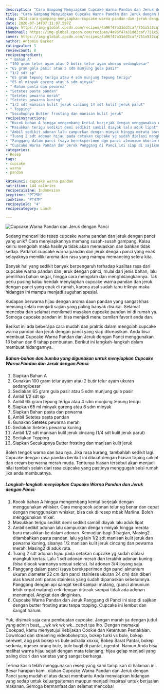 ```yaml
---
description: "Cara Gampang Menyiapkan Cupcake Warna Pandan dan Jeruk dengan Panci Anti Gagal"
title: "Cara Gampang Menyiapkan Cupcake Warna Pandan dan Jeruk dengan Panci Anti Gagal"
slug: 2614-cara-gampang-menyiapkan-cupcake-warna-pandan-dan-jeruk-dengan-panci-anti-gagal
date: 2020-07-14T07:11:07.597Z
image: https://img-global.cpcdn.com/recipes/4a96f47a31dd3caf/751x532cq70/cupcake-warna-pandan-dan-jeruk-dengan-panci-foto-resep-utama.jpg
thumbnail: https://img-global.cpcdn.com/recipes/4a96f47a31dd3caf/751x532cq70/cupcake-warna-pandan-dan-jeruk-dengan-panci-foto-resep-utama.jpg
cover: https://img-global.cpcdn.com/recipes/4a96f47a31dd3caf/751x532cq70/cupcake-warna-pandan-dan-jeruk-dengan-panci-foto-resep-utama.jpg
author: Antonio Barker
ratingvalue: 5
reviewcount: 8
recipeingredient:
- " Bahan A"
- "100 gram telur ayam atau 2 butir telur ayam ukuran sedangbesar"
- "65 gram gula pasir atau 5 sdm munjung gula pasir"
- "1/2 sdt sp"
- "65 gram tepung terigu atau 4 sdm munjung tepung terigu"
- "65 ml minyak goreng atau 6 sdm minyak"
- " Bahan pasta dan pewarna"
- "Setetes pasta pandan"
- "Setetes pewarna merah"
- "Setetes pewarna kuning"
- "1/2 sdt manisan kulit jeruk cincang 14 sdt kulit jeruk parut"
- " Topping"
- "Secukupnya Butter frosting dan manisan kulit jeruk"
recipeinstructions:
- "Kocok bahan A hingga mengembang kental berjejak dengan menggunakan whisker. Cara mengocok adonan telur yg benar dan cepat dengan menggunakan whisker, bisa cek di resep mbak Marlina. Boleh menggunakan mixer."
- "Masukkan terigu sedikit demi sedikit sambil diayak lalu aduk lipat"
- "Ambil sedikit adonan lalu campurkan dengan minyak hingga merata baru masukkan ke dalam adonan. Kemudian bagi 3 bagian, Masing2 ditambahkan pasta pandan, lalu yg lain 1/2 sdt manisan kulit jeruk dan pewarna kuning, sisanya 1/2 manisan kulit jeruk cincang dan pewarna merah. Masing2 di aduk rata."
- "Tuang 2 sdt adonan hijau pada cetakan cupcake yg sudah dialasi mangkuk kertas. Lalu 1 sdt adonan merah dan terakhir adonan kuning (bisa diacak warnanya sesuai selera). Isi adonan 3/4 loyang saja."
- "Panggang dalam panci (saya bereksperimen dgn panci almunium ukuran diameter 22 cm dan panci stainless ukuran 24 cm) dan diberi alas kawat anti panas stainless yang sudah dipanaskan sebelumnya. Panggang dengan api sangat kecil sampai matang, (panci almunium lebih cepat matang) cek dengan ditusuk sampai tidak ada adonan menempel. Angkat dan dinginkan."
- "Cupcake Warna Pandan dan Jeruk Panggang di Panci ini siap di sajikan dengan butter frosting atau tanpa topping. Cupcake ini lembut dan sangat harum."
categories:
- Resep
tags:
- cupcake
- warna
- pandan

katakunci: cupcake warna pandan 
nutrition: 144 calories
recipecuisine: Indonesian
preptime: "PT25M"
cooktime: "PT47M"
recipeyield: "4"
recipecategory: Lunch

---
```



![Cupcake Warna Pandan dan Jeruk dengan Panci](https://img-global.cpcdn.com/recipes/4a96f47a31dd3caf/751x532cq70/cupcake-warna-pandan-dan-jeruk-dengan-panci-foto-resep-utama.jpg)

Sedang mencari ide resep cupcake warna pandan dan jeruk dengan panci yang unik? Cara menyiapkannya memang susah-susah gampang. Kalau keliru mengolah maka hasilnya tidak akan memuaskan dan bahkan tidak sedap. Padahal cupcake warna pandan dan jeruk dengan panci yang enak selayaknya memiliki aroma dan rasa yang mampu memancing selera kita.

Banyak hal yang sedikit banyak berpengaruh terhadap kualitas rasa dari cupcake warna pandan dan jeruk dengan panci, mulai dari jenis bahan, lalu pemilihan bahan segar, hingga cara mengolah dan menghidangkannya. Tak perlu pusing kalau hendak menyiapkan cupcake warna pandan dan jeruk dengan panci yang enak di rumah, karena asal sudah tahu triknya maka hidangan ini mampu menjadi suguhan spesial.

Kudapan berwarna hijau dengan aroma daun pandan yang sangat khas memang selalu menjadi sajian yang paling banyak disukai. Selamat mencoba dan selamat menikmati masakan cupcake pandan ini di rumah ya. Semoga cupcake pandan ini bisa menjadi menu camilan favorit anda dan.


Berikut ini ada beberapa cara mudah dan praktis dalam mengolah cupcake warna pandan dan jeruk dengan panci yang siap dikreasikan. Anda bisa membuat Cupcake Warna Pandan dan Jeruk dengan Panci menggunakan 13 bahan dan 6 tahap pembuatan. Berikut ini langkah-langkah dalam membuat hidangannya.

<!--inarticleads1-->

##### Bahan-bahan dan bumbu yang digunakan untuk menyiapkan Cupcake Warna Pandan dan Jeruk dengan Panci:

1. Siapkan  Bahan A
1. Gunakan 100 gram telur ayam atau 2 butir telur ayam ukuran sedang/besar
1. Sediakan 65 gram gula pasir atau 5 sdm munjung gula pasir
1. Ambil 1/2 sdt sp
1. Ambil 65 gram tepung terigu atau 4 sdm munjung tepung terigu
1. Siapkan 65 ml minyak goreng atau 6 sdm minyak
1. Siapkan  Bahan pasta dan pewarna
1. Ambil Setetes pasta pandan
1. Gunakan Setetes pewarna merah
1. Sediakan Setetes pewarna kuning
1. Ambil 1/2 sdt manisan kulit jeruk cincang (1/4 sdt kulit jeruk parut)
1. Sediakan  Topping
1. Siapkan Secukupnya Butter frosting dan manisan kulit jeruk


Boleh tengok warna dan bau nya. Jika rasa kurang, tambahlah sedikit lagi. Cupcake dengan rasa pandan berikut ini dibuat dengan hiasan toping coklat dan cream berwarna merah muda. Tentunya hiasan tersebut akan menjadi nilai tambah selain dari rasa cupcake yang pastinya menggugah seisi rumah jika anda membuatnya. 

<!--inarticleads2-->

##### Langkah-langkah menyiapkan Cupcake Warna Pandan dan Jeruk dengan Panci:

1. Kocok bahan A hingga mengembang kental berjejak dengan menggunakan whisker. Cara mengocok adonan telur yg benar dan cepat dengan menggunakan whisker, bisa cek di resep mbak Marlina. Boleh menggunakan mixer.
1. Masukkan terigu sedikit demi sedikit sambil diayak lalu aduk lipat
1. Ambil sedikit adonan lalu campurkan dengan minyak hingga merata baru masukkan ke dalam adonan. Kemudian bagi 3 bagian, Masing2 ditambahkan pasta pandan, lalu yg lain 1/2 sdt manisan kulit jeruk dan pewarna kuning, sisanya 1/2 manisan kulit jeruk cincang dan pewarna merah. Masing2 di aduk rata.
1. Tuang 2 sdt adonan hijau pada cetakan cupcake yg sudah dialasi mangkuk kertas. Lalu 1 sdt adonan merah dan terakhir adonan kuning (bisa diacak warnanya sesuai selera). Isi adonan 3/4 loyang saja.
1. Panggang dalam panci (saya bereksperimen dgn panci almunium ukuran diameter 22 cm dan panci stainless ukuran 24 cm) dan diberi alas kawat anti panas stainless yang sudah dipanaskan sebelumnya. Panggang dengan api sangat kecil sampai matang, (panci almunium lebih cepat matang) cek dengan ditusuk sampai tidak ada adonan menempel. Angkat dan dinginkan.
1. Cupcake Warna Pandan dan Jeruk Panggang di Panci ini siap di sajikan dengan butter frosting atau tanpa topping. Cupcake ini lembut dan sangat harum.


Yuk, disimak saja cara pembuatan cupcake. Jangan marah ya dengan judul yang admin buat,,,,,wk wk wk wk…cepet tua lho. Dengan memakai Cookpad, kamu menyetujui Kebijakan Cookie dan Ketentuan Pemakaian. Download dan streaming videobokeptop, bokep turki vs bule, bokep cerewet, abg psk bokep vs bule astralia xnxxx, Bokep Barat Pantai, bokep sedunia, ngesex orang bule, bule bugil di pantai, ngentot. Namun Anda bisa melihat warna hijau sejati dengan mata telanjang; hijau gelap menjadi yang paling dicari dan varietas yang sangat berharga. 

Terima kasih telah menggunakan resep yang kami tampilkan di halaman ini. Besar harapan kami, olahan Cupcake Warna Pandan dan Jeruk dengan Panci yang mudah di atas dapat membantu Anda menyiapkan hidangan yang sedap untuk keluarga/teman maupun menjadi inspirasi untuk berjualan makanan. Semoga bermanfaat dan selamat mencoba!
